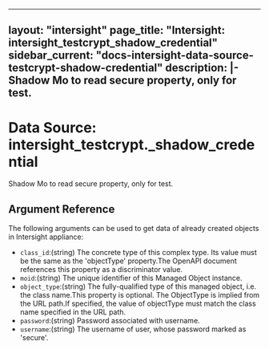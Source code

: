 
---
layout: "intersight"
page_title: "Intersight: intersight_testcrypt_shadow_credential"
sidebar_current: "docs-intersight-data-source-testcrypt-shadow-credential"
description: |-
Shadow Mo to read secure property, only for test.
---

# Data Source: intersight_testcrypt._shadow_credential
Shadow Mo to read secure property, only for test.
## Argument Reference
The following arguments can be used to get data of already created objects in Intersight appliance:
* `class_id`:(string) The concrete type of this complex type. Its value must be the same as the 'objectType' property.The OpenAPI document references this property as a discriminator value. 
* `moid`:(string) The unique identifier of this Managed Object instance. 
* `object_type`:(string) The fully-qualified type of this managed object, i.e. the class name.This property is optional. The ObjectType is implied from the URL path.If specified, the value of objectType must match the class name specified in the URL path. 
* `password`:(string) Password associated with username. 
* `username`:(string) The username of user, whose password marked as 'secure'. 
